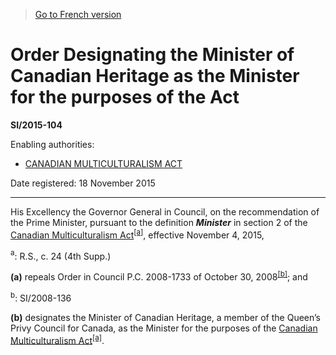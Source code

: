 > [Go to French version](/fr/Règlements/Textes%20réglementaires/2015/104.md)

# Order Designating the Minister of Canadian Heritage as the Minister for the purposes of the Act

**SI/2015-104**

Enabling authorities: 
- [CANADIAN MULTICULTURALISM ACT](/en/Acts/Statutes%20of%20Canada/1985/c.%2024%20(4th%20Supp.).md)

Date registered: 18 November 2015

----------

His Excellency the Governor General in Council, on the recommendation of the Prime Minister, pursuant to the definition ***Minister*** in section 2 of the [Canadian Multiculturalism Act](/en/Acts/Statutes%20of%20Canada/1985/c.%2024%20(4th%20Supp.).md)<sup><a href='#fn_81000-3-1112-E_hq_16224'>[a]</a></sup>, effective November 4, 2015,

<a name='fn_81000-3-1112-E_hq_16224'><sup>a</sup></a>: R.S., c. 24 (4th Supp.)<br />

**(a)** repeals Order in Council P.C. 2008-1733 of October 30, 2008<sup><a href='#fn_81000-2-1107-E_hq_16217'>[b]</a></sup>; and

<a name='fn_81000-2-1107-E_hq_16217'><sup>b</sup></a>: SI/2008-136<br />



**(b)** designates the Minister of Canadian Heritage, a member of the Queen’s Privy Council for Canada, as the Minister for the purposes of the [Canadian Multiculturalism Act](/en/Acts/Statutes%20of%20Canada/1985/c.%2024%20(4th%20Supp.).md)<sup><a href='#fn_81000-3-1112-E_hq_16224'>[a]</a></sup>.




